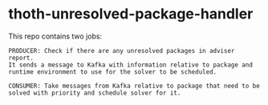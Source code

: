 # thoth-unresolved-package-handler

This repo contains two jobs:

    PRODUCER: Check if there are any unresolved packages in adviser report.
    It sends a message to Kafka with information relative to package and runtime environment to use for the solver to be scheduled.

    CONSUMER: Take messages from Kafka relative to package that need to be solved with priority and schedule solver for it.

